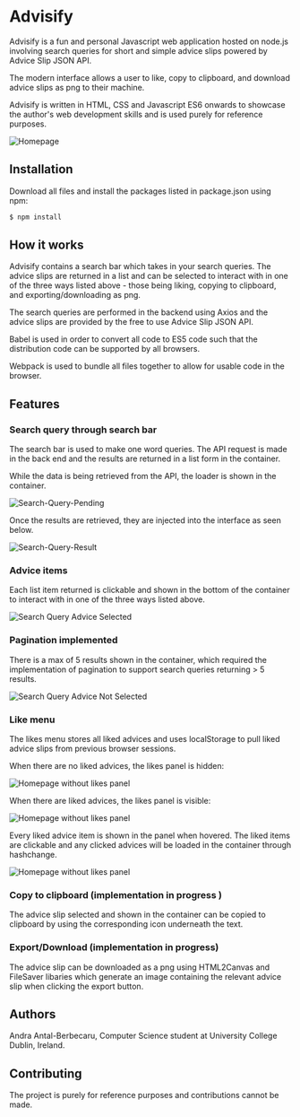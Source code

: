 # Advisify

Advisify is a fun and personal Javascript web application hosted on node.js involving search queries for short and simple advice slips powered by Advice Slip JSON API.

The modern interface allows a user to like, copy to clipboard, and download advice slips as png to their machine.

Advisify is written in HTML, CSS and Javascript ES6 onwards to showcase the author's web development skills and is used purely for reference purposes. 

![Homepage](https://github.com/antalandra/Advisify/blob/master/dist/img/homepage.PNG?raw=true)

## Installation

Download all files and install the packages listed in package.json using npm:

```bash 
$ npm install
```

## How it works

Advisify contains a search bar which takes in your search queries. The advice slips are returned in a list and can be selected to interact with in one of the three ways listed above - those being liking, copying to clipboard, and exporting/downloading as png.

The search queries are performed in the backend using Axios and the advice slips are provided by the free to use Advice Slip JSON API.

Babel is used in order to convert all code to ES5 code such that the distribution code can be supported by all browsers.

Webpack is used to bundle all files together to allow for usable code in the browser.

## Features

### Search query through search bar
The search bar is used to make one word queries. The API request is made in the back end and the results are returned in a list form in the container.

While the data is being retrieved from the API, the loader is shown in the container.

![Search-Query-Pending](https://github.com/antalandra/Advisify/blob/master/dist/img/searchquery-regret-pending.PNG?raw=true)

Once the results are retrieved, they are injected into the interface as seen below.

![Search-Query-Result](https://github.com/antalandra/Advisify/blob/master/dist/img/searchquery-regret.PNG?raw=true)

### Advice items
Each list item returned is clickable and shown in the bottom of the container to interact with in one of the three ways listed above.

![Search Query Advice Selected](https://github.com/antalandra/Advisify/blob/master/dist/img/searchquery-regret-advice-selected.PNG?raw=true)

### Pagination implemented
There is a max of 5 results shown in the container, which required the implementation of pagination to support search queries returning > 5 results.

![Search Query Advice Not Selected](https://github.com/antalandra/Advisify/blob/master/dist/img/searchquery-regret-advice-notselected.PNG?raw=true)

### Like menu
The likes menu stores all liked advices and uses localStorage to pull liked advice slips from previous browser sessions. 

When there are no liked advices, the likes panel is hidden:

![Homepage without likes panel](https://github.com/antalandra/Advisify/blob/master/dist/img/homepage-nolikes.PNG?raw=true)

When there are liked advices, the likes panel is visible:

![Homepage without likes panel](https://github.com/antalandra/Advisify/blob/master/dist/img/likedadvice-likesvisible.PNG?raw=true)

Every liked advice item is shown in the panel when hovered. The liked items are clickable and any clicked advices will be loaded in the container through hashchange.

![Homepage without likes panel](https://github.com/antalandra/Advisify/blob/master/dist/img/likedadvice-likespanellist.PNG?raw=true)

### Copy to clipboard (implementation in progress )
The advice slip selected and shown in the container can be copied to clipboard by using the corresponding icon underneath the text.

### Export/Download (implementation in progress)
The advice slip can be downloaded as a png using HTML2Canvas and FileSaver libaries which generate an image containing the relevant advice slip when clicking the export button.


## Authors

Andra Antal-Berbecaru, Computer Science student at University College Dublin, Ireland.

## Contributing

The project is purely for reference purposes and contributions cannot be made.
